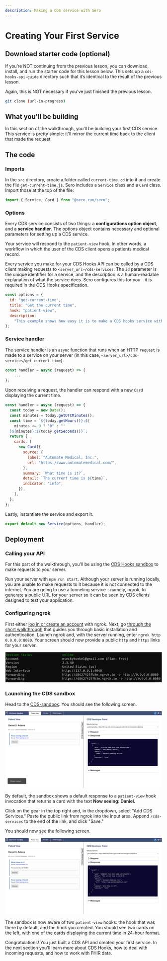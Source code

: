 ```yaml
---
description: Making a CDS service with Sero
---
```


# Creating Your First Service

## Download starter code \(optional\)

If you’re NOT continuing from the previous lesson, you can download, install, and run the starter code for this lesson below. This sets up a `cds-hooks-api-guide` directory such that it’s identical to the result of the previous lesson.

Again, this is NOT necessary if you’ve just finished the previous lesson.

```bash
git clone (url-in-progress)
```

## What you'll be building

In this section of the walkthrough, you'll be building your first CDS service. This service is pretty simple: it'll mirror the current time back to the client that made the request. 

## The code

### Imports  

In the `src` directory, create a folder called `current-time`. `cd` into it and create the file `get-current-time.js`. Sero includes a `Service` class and a `Card` class. Import those at the top of the file:

```javascript
import { Service, Card } from "@sero.run/sero";
```

### Options

Every CDS service consists of two things: a **configurations option object**, and a **service handler**. The options object contains necessary and optional parameters for setting up a CDS service. 

Your service will respond to the `patient-view` hook. In other words, a workflow in which the user of the CDS client opens a patients medical record. 

Every service you make for your CDS Hooks API can be called by a CDS client making requests to `<server_url>/cds-services`. The `id` parameter is the unique identifier for a service, and the description is a human-readable explanation of what the service does. Sero configures this for you - it is required in the CDS Hooks specification. 

```javascript
const options = {
  id: "get-current-time",
  title: "Get the current time",
  hook: "patient-view",
  description:
    "This example shows how easy it is to make a CDS hooks service with Sero. This service responds with the current time after being invoked by the patient-view hook",
};

```

### Service handler

The service handler is an `async` function that runs when an HTTP `request` is made to a service on your server \(in this case, `<server_url>/cds-services/get-current-time`\).  

```javascript
const handler = async (request) => {
    ...
};
```

Upon receiving a request, the handler can respond with a new `Card` displaying the current time. 

```javascript
const handler = async (request) => {
  const today = new Date();
  const minutes = today.getUTCMinutes();
  const time = `${today.getHours()}:${
    minutes <= 9 ? "0" : ""
  }${minutes}:${today.getSeconds()}`;
  return {
    cards: [
      new Card({
        source: {
          label: "Automate Medical, Inc.",
          url: "https://www.automatemedical.com/",
        },
        summary: `What time is it?`,
        detail: `The current time is ${time}`,
        indicator: "info",
      }),
    ],
  };
};
```

Lastly, instantiate the service and export it.

```javascript
export default new Service(options, handler);
```

## Deployment

### Calling your API

For this part of the walkthrough, you'll be using the [CDS Hooks sandbox](http://sandbox.cds-hooks.org/) to make requests to your server. 

Run your server with `npm run start`. Although your server is running locally, you are unable to make requests to it because it is not connected to the internet. You are going to use a tunneling service - namely, ngrok, to generate a public URL for your server so it can be seen by CDS clients designed to test your application.

### Configuring ngrok

First either [log in or create an account](https://dashboard.ngrok.com/login) with ngrok. Next, go [through the short walkthrough](https://dashboard.ngrok.com/get-started/setup) that guides you through basic installation and authentication. Launch ngrok and, with the server running, enter `ngrok http 0.0.0.0:8080`. Your screen should now provide a public `http` and `https` links for your server. 

![Our server is now available over the internet](../../../.gitbook/assets/ngrok_status.png)

### Launching the CDS sandbox

Head to the [CDS-sandbox](http://sandbox.cds-hooks.org/). You should see the following screen.

![CDS sandbox dashboard](../../../.gitbook/assets/cds-sandbox.png)

By default, the sandbox shows a default response to a `patient-view` hook invocation that returns a card with the text **Now seeing: Daniel.** 

Click on the gear in the top right and, in the dropdown, select "Add CDS Services." Paste the public link from ngrok into the input area. Append `/cds-services` to the end of the link, and click "Save."

You should now see the following screen.

![CDS sandbox displaying the result of both patient-view hooks](../../../.gitbook/assets/exaple_1_result.png)

The sandbox is now aware of two `patient-view` hooks: the hook that was there by default, and the hook you created. You should see two cards on the left, with one of the cards displaying the current time in 24-hour format.

Congratulations! You just built a CDS API and created your first service. In the next section you'll learn more about CDS Hooks, how to deal with incoming requests, and how to work with FHIR data. 

